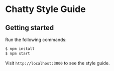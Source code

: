 # Chatty Style Guide

## Getting started

Run the following commands:
``` bash
$ npm install
$ npm start
```

Visit `http://localhost:3000` to see the style guide.
